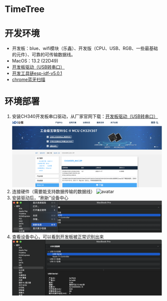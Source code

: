 # TimeTree

# 开发环境

* 开发板：blue、wifi模块（乐鑫）、开发版（CPU、USB、RGB、一些最基础的元件）、可靠的可传输数据线。
* MacOS：13.2 (22D49)
* [开发板驱动（USB转串口）](https://www.wch.cn/downloads/CH34XSER_MAC_ZIP.html)
* [开发工具链esp-idf-v5.0.1](https://docs.espressif.com/projects/esp-idf/zh_CN/v5.0.1/esp32c3/get-started/linux-macos-setup.html)
* [chrome蓝牙扫描](chrome://bluetooth-internals/#devices)

# 环境部署

1. 安装CH340开发板串口驱动，从厂家官网下载：[开发板驱动（USB转串口）](https://www.wch.cn/downloads/CH34XSER_MAC_ZIP.html)
![avatar](https://github.com/BlessedChild/TimeTree/blob/main/sources/USB%E8%BD%AC%E4%B8%B2%E5%8F%A3CH340.png)
2. 连接硬件（需要能支持数据传输的数据线）
![avatar](https://github.com/BlessedChild/TimeTree/blob/main/sources/%E5%BC%80%E5%8F%91%E6%9D%BF%E9%80%9A%E7%94%B5.png)
3. 安装驱动后，“刷新”设备中心
![avatar](https://github.com/BlessedChild/TimeTree/blob/main/sources/%E5%88%B7%E6%96%B0%E8%AE%BE%E5%A4%87%E4%B8%AD%E5%BF%83.png)
4. 查看设备中心，可以看到开发板被正常识别出来
![avatar](https://github.com/BlessedChild/TimeTree/blob/main/sources/%E6%9F%A5%E7%9C%8B%E8%AE%BE%E5%A4%87%E4%B8%AD%E5%BF%83.png)
